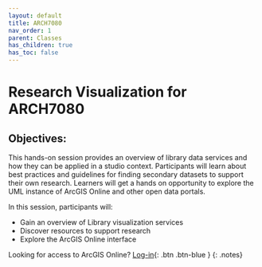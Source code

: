 ```yaml
---
layout: default
title: ARCH7080
nav_order: 1
parent: Classes
has_children: true
has_toc: false
---
```

# Research Visualization for ARCH7080

## Objectives:

This hands-on session provides an overview of library data services and how they can be applied in a studio context. Participants will learn about best practices and guidelines for finding secondary datasets to support their own research. Learners will get a hands on opportunity to explore the UML instance of ArcGIS Online and other open data portals.  

In this session, participants will:  
- Gain an overview of Library visualization services  
- Discover resources to support research   
- Explore the ArcGIS Online interface  


Looking for access to ArcGIS Online? [Log-in](https://univmb.maps.arcgis.com/){: .btn .btn-blue }
{: .notes}  